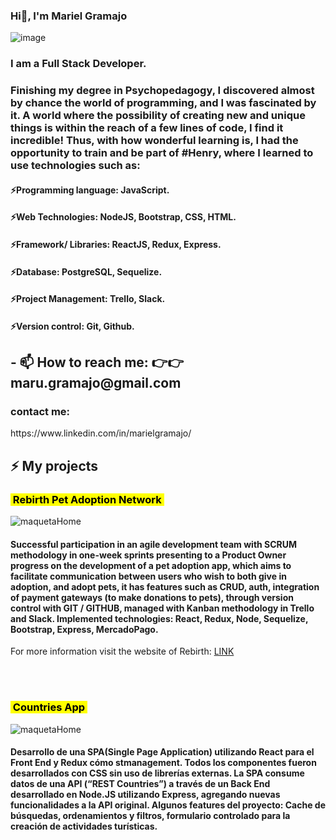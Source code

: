 ### Hi👋, I'm Mariel Gramajo 

 ![image](https://user-images.githubusercontent.com/95096820/184950957-f2e6a6ad-14fc-4821-b852-b7a076e1f73d.png)
 
<h3> I am a Full Stack Developer.</h3>

<h3>Finishing my degree in Psychopedagogy, I discovered almost by chance the world of programming, and I was fascinated by it. A world where the possibility of creating new and unique things is within the reach of a few lines of code, I find it incredible! Thus, with how wonderful learning is, I had the opportunity to train and be part of #Henry, where I learned to use technologies such as:</h3>

<h4>⚡Programming language: JavaScript.</h4>
<h4>⚡Web Technologies: NodeJS, Bootstrap, CSS, HTML.</h4>
<h4>⚡Framework/ Libraries: ReactJS, Redux, Express.</h4>
<h4>⚡Database: PostgreSQL, Sequelize.</h4>
<h4>⚡Project Management: Trello, Slack.</h4>
<h4>⚡Version control: Git, Github.</h4>
 




<h2>- 📫 How to reach me: 👉👉 maru.gramajo@gmail.com</h2>

<h3>contact me:</h3>
https://www.linkedin.com/in/marielgramajo/




<h2>⚡ My projects</h2>

<h3><mark>&nbsp;Rebirth Pet Adoption Network&nbsp;</mark></h3>

![maquetaHome](https://user-images.githubusercontent.com/99422691/184731109-f6da40b9-9c55-45d0-a55b-324aef70b15f.png)

<h4>Successful participation in an agile development team with SCRUM methodology in one-week sprints presenting to a Product Owner progress on the development of a pet adoption app, which aims to facilitate communication between users who wish to both give in adoption, and adopt pets, it has features such as CRUD, auth, integration of payment gateways (to make donations to pets), through version control with GIT / GITHUB, managed with Kanban methodology in Trello and Slack.
Implemented technologies: React, Redux, Node, Sequelize, Bootstrap, Express, MercadoPago.</h4>

For more information visit the website of Rebirth:
<a href="https://frontend-rebirth.vercel.app/" target="blank">LINK</a>

<br/>
<br/>


<h3><mark>&nbsp;Countries App&nbsp;</mark></h3>

![maquetaHome](https://user-images.githubusercontent.com/95096820/184960027-b3ce4e7d-4afb-4139-a851-5d4d36ac3df4.png)


<h4>Desarrollo de una SPA(Single Page Application) utilizando React para el Front End y Redux cómo stmanagement. Todos los componentes fueron desarrollados con CSS sin uso de librerías externas. 
La SPA consume datos de una API (“REST Countries”) a través de un Back End desarrollado en Node.JS utilizando Express, agregando nuevas funcionalidades a la API original.
Algunos features del proyecto: Cache de búsquedas, ordenamientos y filtros, formulario controlado para la creación de actividades turísticas.</h4>
